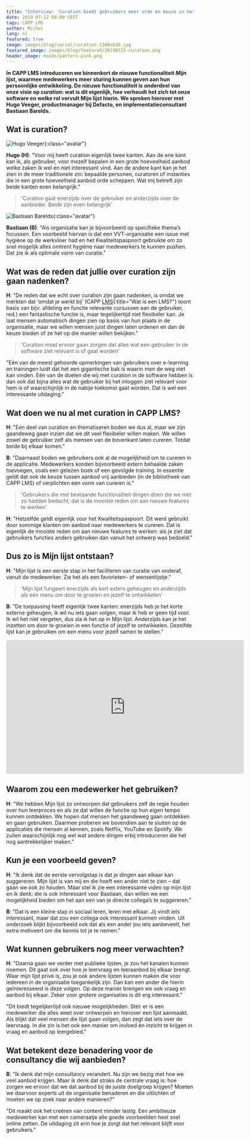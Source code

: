 ```yaml
---
title: "Interview: 'Curation biedt gebruikers meer orde en keuze in het LMS'"
date: 2019-07-12 08:00 CEST
tags: CAPP LMS
author: Michel
lang: nl
featured: true
image: images/blog/social/curation-1200x630.jpg
featured_image: images/blog/featured/20190715-curation.png
header_image: moods/pattern-pink.png
---
```


__In CAPP LMS introduceren we binnenkort de nieuwe functionaliteit _Mijn lijst_, waarmee medewerkers meer sturing kunnen geven aan hun persoonlijke ontwikkeling. De nieuwe functionaliteit is onderdeel van onze visie op _curation_: wat is dit eigenlijk, hoe verhoudt het zich tot onze software en welke rol vervult Mijn lijst hierin. We spreken hierover met Hugo Veeger, productmanager bij Defacto, en implementatieconsultant Bastiaan Barelds.__

## Wat is curation?

![Hugo Veeger](/images/team/hugo-veeger.jpg){:class="avatar"}


__Hugo (H)__: "Voor mij heeft curation eigenlijk twee kanten. Aan de ene kant kan ik, als gebruiker, voor mezelf bepalen in een grote hoeveelheid aanbod welke zaken ik wel en niet interessant vind. Aan de andere kant kan je het zien in de meer traditionele zin: bepaalde personen, curatoren of instanties die in een grote hoeveelheid aanbod orde scheppen. Wat mij betreft zijn beide kanten even belangrijk."

>'Curation gaat enerzijds over de gebruiker en anderzijds over de aanbieder. Beide zijn even belangrijk'

![Bastiaan Barelds](/images/team/bastiaan-barelds.jpg){:class="avatar"}

__Bastiaan (B)__: "Als organisatie kan je bijvoorbeeld op specifieke thema’s focussen. Een voorbeeld hiervan is dat een VVT-organisatie een issue met hygiëne op de werkvloer had en het Kwaliteitspaspoort gebruikte om zo snel mogelijk alles omtrent hygiëne naar medewerkers te kunnen pushen. Dat zie ik als optimale vorm van curatie."

## Wat was de reden dat jullie over curation zijn gaan nadenken?

__H__: "De reden dat we echt over curation zijn gaan nadenken, is omdat we merkten dat ‘omdat je werkt bij’ (CAPP [LMS](/wat-is-een-lms/){:title="Wat is een LMS?"} toont basis van bijv. afdeling en functie relevante cursussen aan de gebruiker, red.) een fantastische functie is, maar tegelijkertijd niet flexibeler kan. Je laat mensen automatisch dingen zien op basis van hun plaats in de organisatie, maar we willen mensen juist dingen laten ordenen en dan de keuze bieden of ze het op die manier willen bekijken."

>'Curation moet ervoor gaan zorgen dat alles wat een gebruiker in de software ziet relevant is of gaat worden'

"Eén van de meest gehoorde opmerkingen van gebruikers over e-learning en trainingen luidt dat het een gigantische bak is waarin men de weg niet kan vinden. Eén van de doelen die wij met curation in de software hebben is dan ook dat bijna alles wat de gebruiker bij het inloggen ziet relevant voor hem is of waarschijnlijk in de nabije toekomst gaat worden. Dat is wel een interessante uitdaging."


## Wat doen we nu al met curation in CAPP LMS?

__H__: "Een deel van curation en thematiseren boden we dus al, maar we zijn gaandeweg gaan inzien dat we dit veel flexibeler willen maken. We willen zowel de gebruiker zelf als mensen van de bovenkant laten cureren. Totdat beide bij elkaar komen."

__B__: "Daarnaast boden we gebruikers ook al de mogelijkheid om te cureren in de applicatie. Medewerkers konden bijvoorbeeld extern behaalde zaken toevoegen, zoals een gelezen boek of een gevolgde training. In essentie geldt dat ook de keuze tussen aanbod vrij aanbieden (in de bibliotheek van CAPP LMS) of verplichten een vorm van cureren is."

>'Gebruikers die met bestaande functionaliteit dingen doen die we niet zo hadden bedacht; dat is de mooiste reden om aan nieuwe features te werken'

__H__: "Hetzelfde geldt eigenlijk voor het Kwaliteitspaspoort. Dit werd gebruikt door sommige klanten om aanbod naar medewerkers te cureren. Dat is eigenlijk de mooiste reden om aan nieuwe features te werken: als je ziet dat gebruikers functies anders gebruiken dan vanuit het ontwerp was bedoeld."

## Dus zo is Mijn lijst ontstaan?

__H__: "Mijn lijst is een eerste stap in het faciliteren van curatie van onderaf, vanuit de medewerker. Zie het als een favorieten- of wensenlijstje."

>'Mijn lijst fungeert enerzijds als kort extern geheugen en anderzijds als een menu om door te groeien en jezelf te ontwikkelen'

__B__: "De toepassing heeft eigenlijk twee kanten: enerzijds heb je het korte externe geheugen; ik wil nu iets gaan volgen, maar ik heb er geen tijd voor. Ik wil het niet vergeten, dus sla ik het op in Mijn lijst. Anderzijds kan je het inzetten om door te groeien in een functie of jezelf te ontwikkelen. Dezelfde lijst kan je gebruiken om een menu voor jezelf samen te stellen."

<iframe src="https://player.vimeo.com/video/344844262" width="640" height="360" frameborder="0" allow="autoplay; fullscreen" allowfullscreen></iframe>

## Waarom zou een medewerker het gebruiken?

__H__: "We hebben Mijn lijst zo ontworpen dat gebruikers zelf de regie houden over hun leerproces en als ze dat willen de functie op hun eigen tempo kunnen ontdekken. We hopen dat mensen het gaandeweg gaan ontdekken en gaan gebruiken. Daarmee proberen we bovendien aan te sluiten op de applicaties die mensen al kennen, zoals Netflix, YouTube en Spotify. We zullen waarschijnlijk nog wel wat andere dingen erbij introduceren die het nog aantrekkelijker maken."

## Kun je een voorbeeld geven?

__H__: "Ik denk dat de eerste vervolgstap is dat je dingen aan elkaar kan suggereren. Mijn lijst is van mij en die hoeft een ander niet te zien – dat gaan we ook zo houden. Maar stel ik zie een interessante video op mijn lijst en ik denk: die is ook interessant voor Bastiaan, dan willen we een mogelijkheid bieden om het aan een van je directe collega’s te suggereren."

__B__: "Dat is een kleine stap in sociaal leren, leren met elkaar. Jij vindt iets interessant, maar dat zou een collega ook interessant kunnen vinden. Uit onderzoek blijkt bijvoorbeeld ook dat als een ander jou iets aanbeveelt, het extra motiveert om die kennis tot je te nemen."

## Wat kunnen gebruikers nog meer verwachten?

__H__: "Daarna gaan we verder met publieke lijsten, je zou het kanalen kunnen noemen. Dit gaat ook over hoe je leervraag en leeraanbod bij elkaar brengt. Waar mijn lijst privé is, zou je ook andere lijsten kunnen maken die voor iedereen in de organisatie toegankelijk zijn. Dan kan een ander die hierin geïnteresseerd is deze volgen. Op deze manier brengen we ook vraag en aanbod bij elkaar. Zeker voor grotere organisaties is dit erg interessant."

"Dit biedt tegelijkertijd ook nieuwe mogelijkheden. Stel: er is een medewerker die alles weet over ontwerpen en hierover een lijst aanmaakt. Als blijkt dat veel mensen die lijst gaan volgen, dan zegt dat iets over de leervraag. In die zin is het ook een manier om invloed én inzicht te krijgen in vraag en aanbod op leergebied."

## Wat betekent deze benadering voor de consultancy die wij aanbieden?

__B__: "Ik denk dat mijn consultancy verandert. Nu zijn we bezig met hoe we veel aanbod krijgen. Maar ik denk dat straks de centrale vraag is: hoe zorgen we ervoor dat we dat aanbod bij de juiste doelgroep krijgen? Moeten we daarvoor experts uit de organisatie benaderen en die uitlichten of moeten we op zoek naar andere manieren?"

"Dit maakt ook het creëren van content minder lastig. Een ambitieuze medewerker kan met een cameraatje alle goede voorbeelden heel snel online zetten. De uitdaging zit erin hoe je zorgt dat het relevant blijft voor gebruikers."
